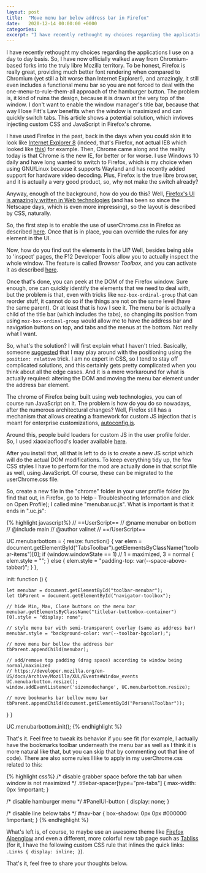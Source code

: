 ```yaml
---
layout: post
title:  "Move menu bar below address bar in Firefox"
date:   2020-12-14 00:00:00 +0000
categories: 
excerpt: "I have recently rethought my choices regarding the applications I use on a day to day basis. So, I have now officially walked away from Chromium-based forks into the truly libre Mozilla territory. To be honest, Firefox is really great, providing much better font rendering when compared to Chromium (yet still a bit worse than Internet Explorer!), and amazingly, it still even includes a functional menu bar so you are not forced to deal with the one-menu-to-rule-them-all approach of the hamburger button. The problem is, it kind of ruins the design, because it is drawn at the very top of the window. I don't want to enable the window manager's title bar, because that way I lose Fitt's Law benefits when the window is maximized and can quickly switch tabs. This article shows a potential solution, which invloves injecting custom CSS and JavaScript in Firefox's chrome."
---
```


I have recently rethought my choices regarding the applications I use on a day to day basis. So, I have now officially walked away from Chromium-based forks into the truly libre Mozilla territory. To be honest, Firefox is really great, providing much better font rendering when compared to Chromium (yet still a bit worse than Internet Explorer!), and amazingly, it still even includes a functional menu bar so you are not forced to deal with the one-menu-to-rule-them-all approach of the hamburger button. The problem is, it kind of ruins the design, because it is drawn at the very top of the window. I don't want to enable the window manager's title bar, because that way I lose Fitt's Law benefits when the window is maximized and can quickly switch tabs. This article shows a potential solution, which invloves injecting custom CSS and JavaScript in Firefox's chrome.

I have used Firefox in the past, back in the days when you could skin it to look like [Internet Explorer 8](https://media.askvg.com/articles/images/Use_Color_Tab.png) (indeed, that's Firefox, not actual IE8 which looked like [this](https://docs.microsoft.com/en-us/windows/win32/dwm/images/ie7-extendedborder-boxed.png)) for example. Then, Chrome came along and the reality today is that Chrome is the new IE, for better or for worse. I use Windows 10 daily and have long wanted to switch to Firefox, which is my choice when using GNU/Linux because it supports Wayland and has recently added support for hardware video decoding. Plus, Firefox is the true libre browser, and it is actually a very good product, so, why not make the switch already?

Anyway, enough of the background, how do you do this? Well, [Firefox's UI is amazingly written in Web technologies](https://briangrinstead.com/blog/firefox-webcomponents/) (and has been so since the Netscape days, which is even more impressing), so the layout is described by CSS, naturally.

So, the first step is to enable the use of userChrome.css in Firefox as described [here](https://www.userchrome.org/how-create-userchrome-css.html). Once that is in place, you can override the rules for any element in the UI.

Now, how do you find out the elements in the UI? Well, besides being able to 'inspect' pages, the F12 Developer Tools allow you to actually inspect the whole window. The feature is called *Browser Toolbox*, and you can activate it as described [here](https://developer.mozilla.org/en-US/docs/Tools/Browser_Toolbox).

Once that's done, you can peek at the DOM of the Firefox window. Sure enough, one can quickly identify the elements that we need to deal with, but the problem is that, even with tricks like `moz-box-ordinal-group` that can reorder stuff, it cannot do so if the things are not on the same level (have the same parent). Or at least that is how I see it. The menu bar is actually a child of the title bar (which includes the tabs), so changing its position from using `moz-box-ordinal-group` would allow me to have the address bar and navigation buttons on top, and tabs and the menus at the bottom. Not really what I want.

So, what's the solution? I will first explain what I haven't tried. Basically, someone [suggested](https://www.reddit.com/r/FirefoxCSS/comments/kd1gmk/hide_titlebar_on_windows_without_losing_window/) that I may play around with the positioning using the `position: relative` trick. I am no expert in CSS, so I tend to stay off complicated solutions, and this certainly gets pretty complicated when you think about all the edge cases. And it is a mere workaround for what is actually required: altering the DOM and moving the menu bar element under the address bar element.

The chrome of Firefox being built using web technologies, you can of course run JavaScript on it. The problem is how do you do so nowadays, after the numerous architectural changes? Well, Firefox still has a mechanism that allows creating a framework for custom JS injection that is meant for enterprise customizations, [autoconfig.js](https://support.mozilla.org/en-US/kb/customizing-firefox-using-autoconfig). 

Around this, people build loaders for custom JS in the user profile folder. So, I used xiaoxiaoflood's loader available [here](https://github.com/xiaoxiaoflood/firefox-scripts/).

After you install that, all that is left to do is to create a new JS script which will do the actual DOM modifications. To keep everything tidy up, the few CSS styles I have to perform for the mod are actually done in that script file as well, using JavaScript. Of course, these can be migrated to the userChrome.css file.

So, create a new file in the "chrome" folder in your user profile folder (to find that out, in Firefox, go to Help - Troubleshooting Information and click on Open Profile); I called mine "menubar.uc.js". What is important is that it ends in ".uc.js":

{% highlight javascript%}
// ==UserScript==
// @name            menubar on bottom
// @include         main
// @author          valinet
// ==/UserScript==

UC.menubarbottom = {
  resize: function() {
	var elem = document.getElementById("TabsToolbar").getElementsByClassName("toolbar-items")[0];
	if (window.windowState == 1) // 1 = maximized, 3 = normal
	{
	  elem.style = "";
	}
	else
	{
	  elem.style = "padding-top: var(--space-above-tabbar)";
	}
  },
  
  init: function () {
	  
	let menubar = document.getElementById("toolbar-menubar");
	let tbParent = document.getElementById("navigator-toolbox");
	
	// hide Min, Max, Close buttons on the menu bar
	menubar.getElementsByClassName("titlebar-buttonbox-container")[0].style = "display: none";
	
	// style menu bar with semi-transparent overlay (same as address bar)
	menubar.style = "background-color: var(--toolbar-bgcolor);";
	
	// move menu bar bellow the address bar
	tbParent.appendChild(menubar);
	
	// add/remove top padding (drag space) according to window being normal/maximized
	// https://developer.mozilla.org/en-US/docs/Archive/Mozilla/XUL/Events#Window_events
	UC.menubarbottom.resize();
	window.addEventListener('sizemodechange', UC.menubarbottom.resize);
	
	// move bookmarks bar bellow menu bar
	tbParent.appendChild(document.getElementById("PersonalToolbar"));
  }
}

UC.menubarbottom.init();
{% endhighlight %}

That's it. Feel free to tweak its behavior if you see fit (for example, I actually have the bookmarks toolbar underneath the menu bar as well as I think it is more natural like that, but you can skip that by commenting out that line of code). There are also some rules I like to apply in my userChrome.css related to this:

{% highlight css%}
/* disable grabber space before the tab bar when window is not maximized */
.titlebar-spacer[type="pre-tabs"] {
  max-width: 0px !important;
}

/* disable hamburger menu */
#PanelUI-button {
  display: none;
}

/* disable line below tabs */
#nav-bar {
  box-shadow: 0px 0px #000000 !important;
}
{% endhighlight %}

What's left is, of course, to maybe use an awesome theme like [Firefox Alpenglow](https://addons.mozilla.org/ro/firefox/addon/firefox-alpenglow/) and even a different, more colorful new tab page such as [Tabliss](https://addons.mozilla.org/ro/firefox/addon/tabliss/) (for it, I have the following custom CSS rule that inlines the quick links: `.Links { display: inline; }`).

That's it, feel free to share your thoughts below.
